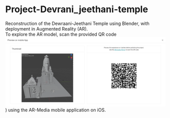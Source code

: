 # Project-Devrani_jeethani-temple
Reconstruction of the Dewraani-Jeethani Temple using Blender, with deployment in Augmented Reality (AR).  
To explore the AR model, scan the provided QR code ![QR_code.png](QR_code.png)
) using the AR-Media mobile application on iOS.

